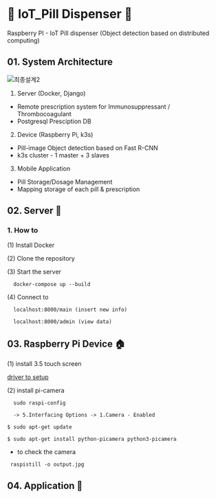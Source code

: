 # :pill: IoT_Pill Dispenser  :card_index:
Raspberry PI - IoT Pill dispenser (Object detection based on distributed computing) 


## 01. System Architecture

![최종설계2](https://user-images.githubusercontent.com/48641519/94326722-ecdec100-ffe0-11ea-8830-2a25b1c807e8.png)
 1. Server  (Docker, Django) 
- Remote prescription system for Immunosuppressant / Thrombocoagulant
- Postgresql Presciption DB

 2. Device (Raspberry Pi, k3s) 
 - Pill-image Object detection based on Fast R-CNN
 - k3s cluster - 1 master + 3 slaves

 3. Mobile Application 
 - Pill Storage/Dosage Management
 - Mapping storage of each pill & prescription 

## 02. Server :hospital:

 ### 1. How to
 
  (1) Install Docker

  (2) Clone the repository

  (3) Start the server

   ```
     docker-compose up --build
   ```

  (4) Connect to 

   ```
     localhost:8000/main (insert new info)
   ```   
   ```
     localhost:8000/admin (view data)
   ```
## 03. Raspberry Pi Device  :house:

(1) install 3.5 touch screen

[driver to setup](https://github.com/waveshare/LCD-show)

(2) install pi-camera
   ```
     sudo raspi-config
     
     -> 5.Interfacing Options -> 1.Camera - Enabled  
   ``` 
   ```
   $ sudo apt-get update
   
   $ sudo apt-get install python-picamera python3-picamera
   ```
   - to check the camera
   ```
    raspistill -o output.jpg
   ```
## 04. Application :iphone:
